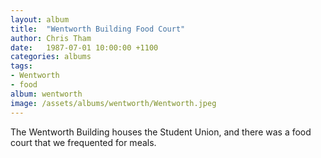 ```yaml
---
layout: album
title:  "Wentworth Building Food Court"
author: Chris Tham
date:   1987-07-01 10:00:00 +1100
categories: albums
tags:
- Wentworth
- food
album: wentworth
image: /assets/albums/wentworth/Wentworth.jpeg
---
```

The Wentworth Building houses the Student Union, and there was a food court that we frequented for meals.